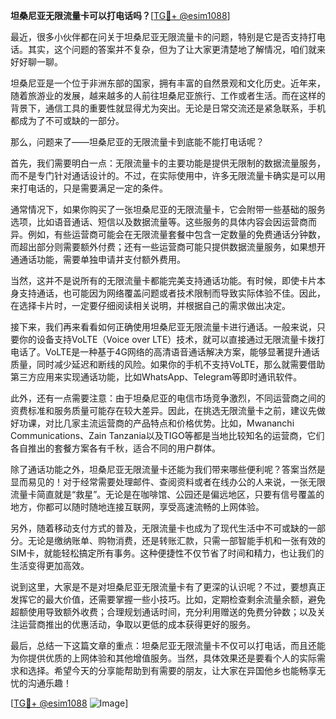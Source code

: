 **坦桑尼亚无限流量卡可以打电话吗？**[[TG💪+ @esim1088](https://t.me/s/esim1088)]

最近，很多小伙伴都在问关于坦桑尼亚无限流量卡的问题，特别是它是否支持打电话。其实，这个问题的答案并不复杂，但为了让大家更清楚地了解情况，咱们就来好好聊一聊。

坦桑尼亚是一个位于非洲东部的国家，拥有丰富的自然景观和文化历史。近年来，随着旅游业的发展，越来越多的人前往坦桑尼亚旅行、工作或者生活。而在这样的背景下，通信工具的重要性就显得尤为突出。无论是日常交流还是紧急联系，手机都成为了不可或缺的一部分。

那么，问题来了——坦桑尼亚的无限流量卡到底能不能打电话呢？

首先，我们需要明白一点：无限流量卡的主要功能是提供无限制的数据流量服务，而不是专门针对通话设计的。不过，在实际使用中，许多无限流量卡确实是可以用来打电话的，只是需要满足一定的条件。

通常情况下，如果你购买了一张坦桑尼亚的无限流量卡，它会附带一些基础的服务选项，比如语音通话、短信以及数据流量等。这些服务的具体内容会因运营商而异。例如，有些运营商可能会在无限流量套餐中包含一定数量的免费通话分钟数，而超出部分则需要额外付费；还有一些运营商可能只提供数据流量服务，如果想开通通话功能，需要单独申请并支付额外费用。

当然，这并不是说所有的无限流量卡都能完美支持通话功能。有时候，即使卡片本身支持通话，也可能因为网络覆盖问题或者技术限制而导致实际体验不佳。因此，在选择卡片时，一定要仔细阅读相关说明，并根据自己的需求做出决定。

接下来，我们再来看看如何正确使用坦桑尼亚无限流量卡进行通话。一般来说，只要你的设备支持VoLTE（Voice over LTE）技术，就可以直接通过无限流量卡拨打电话了。VoLTE是一种基于4G网络的高清语音通话解决方案，能够显著提升通话质量，同时减少延迟和断线的风险。如果你的手机不支持VoLTE，那么就需要借助第三方应用来实现通话功能，比如WhatsApp、Telegram等即时通讯软件。

此外，还有一点需要注意：由于坦桑尼亚的电信市场竞争激烈，不同运营商之间的资费标准和服务质量可能存在较大差异。因此，在挑选无限流量卡之前，建议先做好功课，对比几家主流运营商的产品特点和价格优势。比如，Mwananchi Communications、Zain Tanzania以及TIGO等都是当地比较知名的运营商，它们各自推出的套餐方案各有千秋，适合不同的用户群体。

除了通话功能之外，坦桑尼亚无限流量卡还能为我们带来哪些便利呢？答案当然是显而易见的！对于经常需要处理邮件、查阅资料或者在线办公的人来说，一张无限流量卡简直就是“救星”。无论是在咖啡馆、公园还是偏远地区，只要有信号覆盖的地方，你都可以随时随地连接互联网，享受高速流畅的上网体验。

另外，随着移动支付方式的普及，无限流量卡也成为了现代生活中不可或缺的一部分。无论是缴纳账单、购物消费，还是转账汇款，只需一部智能手机和一张有效的SIM卡，就能轻松搞定所有事务。这种便捷性不仅节省了时间和精力，也让我们的生活变得更加高效。

说到这里，大家是不是对坦桑尼亚无限流量卡有了更深的认识呢？不过，要想真正发挥它的最大价值，还需要掌握一些小技巧。比如，定期检查剩余流量余额，避免超额使用导致额外收费；合理规划通话时间，充分利用赠送的免费分钟数；以及关注运营商推出的优惠活动，争取以更低的成本获得更好的服务。

最后，总结一下这篇文章的重点：坦桑尼亚无限流量卡不仅可以打电话，而且还能为你提供优质的上网体验和其他增值服务。当然，具体效果还是要看个人的实际需求和选择。希望今天的分享能帮助到有需要的朋友，让大家在异国他乡也能畅享无忧的沟通乐趣！

[[TG💪+ @esim1088](https://t.me/s/esim1088) ![Image](https://i.postimg.cc/4NQfJmqS/Snipaste-2025-05-13-00-14-12.png)]